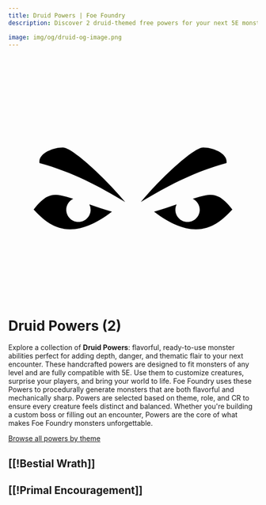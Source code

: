 ```yaml
---
title: Druid Powers | Foe Foundry
description: Discover 2 druid-themed free powers for your next 5E monster.

image: img/og/druid-og-image.png
---
```


# <span class="inline-icon" aria-hidden="true"><svg xmlns="http://www.w3.org/2000/svg" viewBox="0 0 512 512"><path d="M112 163.033c-19.63 0-51.214 12.034-48 32 68.42 18.54 123.27 48.386 176 80-42.956-51.378-108.988-112-128-112zm288 0c-19.012 0-85.044 60.622-128 112 52.73-31.614 107.58-61.46 176-80 3.214-19.966-28.37-32-48-32zm-303.973 97.21c-6.303.084-11.67 1.557-17.443 4.77-7.63 4.243-16.252 12.463-26.588 25.423 12.406 12.91 28.615 30.222 52.395 37.37 25.15 7.556 59.428 4.37 108.417-32.937-17.8-5.246-33.034-10.328-46.457-14.954a24.671 24.671 0 0 1 2.65 11.117c0 13.7-11.3 25-25 25s-25-11.3-25-25c0-9.878 5.874-18.506 14.287-22.553-10.365-3.466-19.044-6.044-26.39-7.27-2.916-.488-5.592-.8-8.106-.917a47.808 47.808 0 0 0-2.763-.05zm319.946 0c-.9-.01-1.82.006-2.764.05-2.515.117-5.19.43-8.106.916-7.347 1.226-16.026 3.804-26.39 7.27 8.412 4.047 14.286 12.675 14.286 22.553 0 13.7-11.3 25-25 25s-25-11.3-25-25c0-3.982.96-7.76 2.65-11.117-13.423 4.626-28.658 9.708-46.457 14.953 48.99 37.307 83.268 40.492 108.416 32.935 23.78-7.147 39.988-24.458 52.394-37.37-10.336-12.96-18.96-21.18-26.588-25.423-5.773-3.212-11.14-4.685-17.443-4.768z"/></svg></span> Druid Powers (2)

Explore a collection of **Druid Powers**: flavorful, ready-to-use monster abilities perfect for adding depth, danger, and thematic flair to your next encounter. These handcrafted powers are designed to fit monsters of any level and are fully compatible with 5E. Use them to customize creatures, surprise your players, and bring your world to life. Foe Foundry uses these Powers to procedurally generate monsters that are both flavorful and mechanically sharp. Powers are selected based on theme, role, and CR to ensure every creature feels distinct and balanced. Whether you're building a custom boss or filling out an encounter, Powers are the core of what makes Foe Foundry monsters unforgettable.  

  
[Browse all powers by theme](all.md)

[[!Bestial Wrath]]
---

[[!Primal Encouragement]]
---
